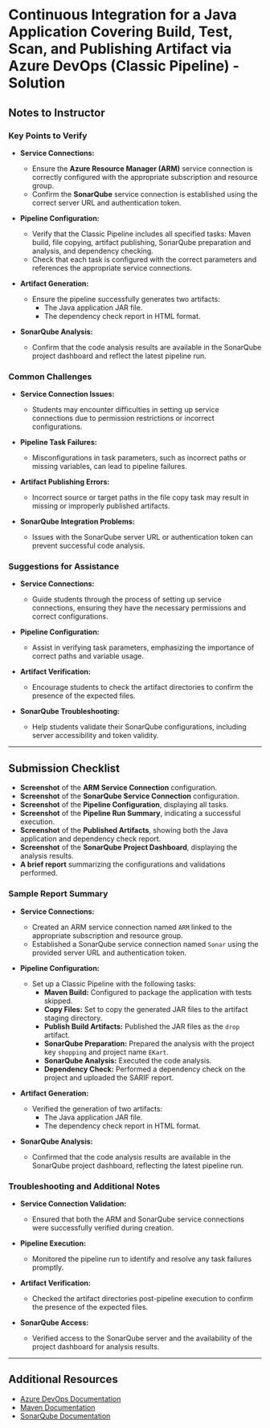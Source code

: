 # Continuous Integration for a Java Application Covering Build, Test, Scan, and Publishing Artifact via Azure DevOps (Classic Pipeline) - Solution

## Notes to Instructor

### Key Points to Verify

- **Service Connections:**
  - Ensure the **Azure Resource Manager (ARM)** service connection is correctly configured with the appropriate subscription and resource group.
  - Confirm the **SonarQube** service connection is established using the correct server URL and authentication token.

- **Pipeline Configuration:**
  - Verify that the Classic Pipeline includes all specified tasks: Maven build, file copying, artifact publishing, SonarQube preparation and analysis, and dependency checking.
  - Check that each task is configured with the correct parameters and references the appropriate service connections.

- **Artifact Generation:**
  - Ensure the pipeline successfully generates two artifacts:
    - The Java application JAR file.
    - The dependency check report in HTML format.

- **SonarQube Analysis:**
  - Confirm that the code analysis results are available in the SonarQube project dashboard and reflect the latest pipeline run.

### Common Challenges

- **Service Connection Issues:**
  - Students may encounter difficulties in setting up service connections due to permission restrictions or incorrect configurations.

- **Pipeline Task Failures:**
  - Misconfigurations in task parameters, such as incorrect paths or missing variables, can lead to pipeline failures.

- **Artifact Publishing Errors:**
  - Incorrect source or target paths in the file copy task may result in missing or improperly published artifacts.

- **SonarQube Integration Problems:**
  - Issues with the SonarQube server URL or authentication token can prevent successful code analysis.

### Suggestions for Assistance

- **Service Connections:**
  - Guide students through the process of setting up service connections, ensuring they have the necessary permissions and correct configurations.

- **Pipeline Configuration:**
  - Assist in verifying task parameters, emphasizing the importance of correct paths and variable usage.

- **Artifact Verification:**
  - Encourage students to check the artifact directories to confirm the presence of the expected files.

- **SonarQube Troubleshooting:**
  - Help students validate their SonarQube configurations, including server accessibility and token validity.

---

## Submission Checklist

- **Screenshot** of the **ARM Service Connection** configuration.
- **Screenshot** of the **SonarQube Service Connection** configuration.
- **Screenshot** of the **Pipeline Configuration**, displaying all tasks.
- **Screenshot** of the **Pipeline Run Summary**, indicating a successful execution.
- **Screenshot** of the **Published Artifacts**, showing both the Java application and dependency check report.
- **Screenshot** of the **SonarQube Project Dashboard**, displaying the analysis results.
- **A brief report** summarizing the configurations and validations performed.

### Sample Report Summary

- **Service Connections:**
  - Created an ARM service connection named `ARM` linked to the appropriate subscription and resource group.
  - Established a SonarQube service connection named `Sonar` using the provided server URL and authentication token.

- **Pipeline Configuration:**
  - Set up a Classic Pipeline with the following tasks:
    - **Maven Build:** Configured to package the application with tests skipped.
    - **Copy Files:** Set to copy the generated JAR files to the artifact staging directory.
    - **Publish Build Artifacts:** Published the JAR files as the `drop` artifact.
    - **SonarQube Preparation:** Prepared the analysis with the project key `shopping` and project name `EKart`.
    - **SonarQube Analysis:** Executed the code analysis.
    - **Dependency Check:** Performed a dependency check on the project and uploaded the SARIF report.

- **Artifact Generation:**
  - Verified the generation of two artifacts:
    - The Java application JAR file.
    - The dependency check report in HTML format.

- **SonarQube Analysis:**
  - Confirmed that the code analysis results are available in the SonarQube project dashboard, reflecting the latest pipeline run.

### Troubleshooting and Additional Notes

- **Service Connection Validation:**
  - Ensured that both the ARM and SonarQube service connections were successfully verified during creation.

- **Pipeline Execution:**
  - Monitored the pipeline run to identify and resolve any task failures promptly.

- **Artifact Verification:**
  - Checked the artifact directories post-pipeline execution to confirm the presence of the expected files.

- **SonarQube Access:**
  - Verified access to the SonarQube server and the availability of the project dashboard for analysis results.

---

## Additional Resources

- [Azure DevOps Documentation](https://learn.microsoft.com/en-us/azure/devops/)
- [Maven Documentation](https://maven.apache.org/)
- [SonarQube Documentation](https://www.sonarqube.org/)

